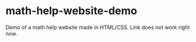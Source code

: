 # math-help-website-demo
Demo of a math help website made in HTML/CSS. Link does not work right now.
